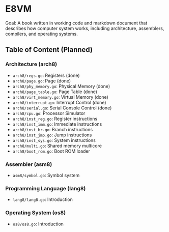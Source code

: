# E8VM

Goal: A book written in working code and markdown document that
describes how computer system works, including architecture,
assemblers, compilers, and operating systems.

## Table of Content (Planned)

###  Architecture (arch8)

- `arch8/regs.go`: Registers (done)
- `arch8/page.go`: Page (done)
- `arch8/phy_memory.go`: Physical Memory (done)
- `arch8/page_table.go`: Page Table (done)
- `arch8/virt_memory.go`: Virtual Memory (done)
- `arch8/interrupt.go`: Interrupt Control (done)
- `arch8/serial.go`: Serial Console Control (done)
- `arch8/cpu.go`: Processor Simulator
- `arch8/inst_reg.go`: Register instructions
- `arch8/inst_imm.go`: Immediate instructions
- `arch8/inst_br.go`: Branch instructions
- `arch8/inst_jmp.go`: Jump instructions
- `arch8/inst_sys.go`: System instructions
- `arch8/multi.go`: Shared memory multicore
- `arch8/boot_rom.go`: Boot ROM loader

### Assembler (asm8)

- `asm8/symbol.go`: Symbol system

### Programming Language (lang8)

- `lang8/lang8.go`: Introduction

### Operating System (os8)

- `os8/os8.go`: Introduction
